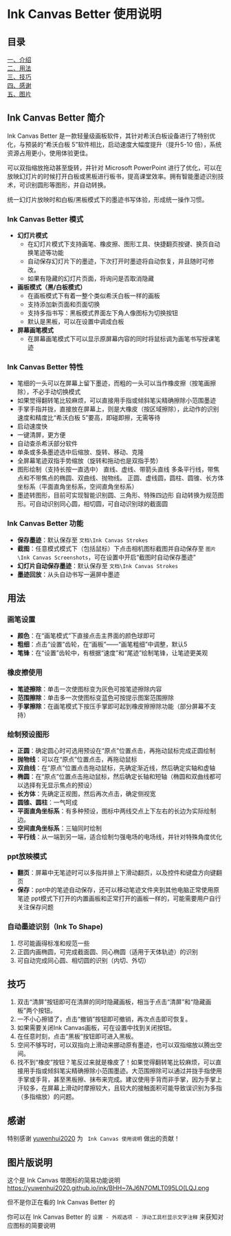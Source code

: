 # Ink Canvas Better 使用说明

## 目录
[一、介绍](#intro)  
[二、用法](#usage)  
[三、技巧](#skill)  
[四、感谢](#thank)  
[五、图片](#pictu)
## Ink Canvas Better 简介 <span id='intro'></span>
Ink Canvas Better 是一款轻量级画板软件，其针对希沃白板设备进行了特别优化，与预装的“希沃白板 5”软件相比，启动速度大幅度提升（提升5-10 倍），系统资源占用更小，使用体验更佳。  

可以双指缩放拖动甚至旋转，并针对 Microsoft PowerPoint 进行了优化，可以在放映幻灯片的时候打开白板或黑板进行板书，提高课堂效率。拥有智能墨迹识别技术，可识别圆形等图形，并自动转换。  

统一幻灯片放映时和白板/黑板模式下的墨迹书写体验，形成统一操作习惯。

### Ink Canvas Better 模式

* **幻灯片模式**
    *  在幻灯片模式下支持画笔、橡皮擦、图形工具、快捷翻页按键、换页自动换笔迹等功能
    *  自动保存幻灯片下的墨迹，下次打开时墨迹将自动恢复，并且随时可修改。
    *  如果有隐藏的幻灯片页面，将询问是否取消隐藏
* **画板模式（黑/白板模式）**
    *  在画板模式下有着一整个类似希沃白板一样的画板
    *  支持添加新页面和页面切换
    *  支持多指书写：黑板模式界面左下角人像图标为切换按钮
	*  默认是黑板，可以在设置中调成白板
* **屏幕画笔模式**
    *  在屏幕画笔模式下可以显示原屏幕内容的同时将鼠标调为画笔书写授课笔迹

### Ink Canvas Better 特性
* 笔细的一头可以在屏幕上留下墨迹，而粗的一头可以当作橡皮擦（按笔画擦除），不必手动切换模式
* 如果觉得翻转笔比较麻烦，可以直接用手指或倾斜笔尖精确擦除小范围墨迹
* 手掌手指并拢，直接放在屏幕上，则是大橡皮（按区域擦除），此动作的识别速度和精度比“希沃白板 5”要高，即碰即擦，无需等待
* 启动速度快
* 一键清屏，更方便
* 自动查杀希沃部分软件
* 单条或多条墨迹选中后缩放、旋转、移动、克隆
* 全屏幕笔迹双指手势缩放（旋转和拖动也是双指手势）
* 图形绘制（支持长按一直选中）
  直线、虚线、带箭头直线
  多条平行线，带焦点和不带焦点的椭圆、双曲线、抛物线。
  正圆、虚线圆，圆柱、圆锥、长方体
  坐标系（平面直角坐标系，空间直角坐标系）
* 墨迹转图形，目前可实现智能识别圆、三角形、特殊四边形
  自动转换为规范图形。可自动识别同心圆，相切圆，可自动识别球的截面圆

### Ink Canvas Better 功能  
* **保存墨迹**：默认保存至 `文档\Ink Canvas Strokes`
* **截图**：任意模式模式下（包括鼠标）下点击相机图标截图并自动保存至 `图片\Ink Canvas Screenshots`，可在设置中开启“截图时自动保存墨迹”
* **幻灯片自动保存墨迹**：默认保存至 `文档\Ink Canvas Strokes`
* **墨迹回放**：从头自动书写一遍屏中墨迹


## 用法 <span id='usage'></span>
### 画笔设置
* **颜色**：在“画笔模式”下直接点击主界面的颜色球即可
* **粗细**：点击“设置”齿轮，在“画板”——“画笔粗细”中调整，默认5
* **笔锋**：在“设置”齿轮中，有根据“速度”和“尾迹”绘制笔锋，让笔迹更美观
### 橡皮擦使用
* **笔迹擦除**：单击一次使图标变为灰色可按笔迹擦除内容
* **范围擦除**：单击多一次使图标变蓝色可按提示图案范围擦除
* **手掌擦除**：在画笔模式下按压手掌即可起到橡皮擦擦除功能（部分屏幕不支持）
### 绘制预设图形
* **正圆**：确定圆心时可选用预设在“原点”位置点击，再拖动鼠标完成正圆绘制
* **抛物线**：可以在“原点”位置点击，再拖动鼠标
* **双曲线**：在“原点”位置点击拖动鼠标，先确定渐近线，然后确定实轴和虚轴
* **椭圆**：在“原点”位置点击拖动鼠标，然后确定长轴和短轴（椭圆和双曲线都可以选择有无显示焦点的预设）
* **长方体**：先确定正视图，然后再次点击，确定侧视宽
* **圆锥、圆柱**：一气呵成
* **平面直角坐标系**：有多种预设，图标中两线交点上下左右的长边为实际绘制边。
* **空间直角坐标系**：三轴同时绘制
* **平行线**：从一端到另一端，适合绘制匀强电场的电场线，并针对特殊角度优化
### ppt放映模式
* **翻页**：屏幕中无笔迹时可以多指并排上下滑动翻页，以及控件和键盘方向键翻页
* **保存**：ppt中的笔迹自动保存，还可以移动笔迹文件夹到其他电脑正常使用原笔迹
ppt模式下打开的内置画板和正常打开的画板一样的，可能需要用户自行关注保存问题
### 自动墨迹识别（Ink To Shape)
1. 尽可能画得标准和规范一些
2. 正圆内画椭圆，可完成截面圆、同心椭圆（适用于天体轨迹）的识别
3. 可自动完成同心圆、相切圆的识别（内切、外切）

## 技巧 <span id='skill'></span>
1. 双击“清屏”按钮即可在清屏的同时隐藏画板，相当于点击“清屏”和“隐藏画板”两个按钮。
2. 一不小心擦错了，点击“撤销”按钮即可撤销，再次点击即可恢复。
3. 如果需要关闭Ink Canvas画板，可在设置中找到关闭按钮。
4. 在任意时刻，点击“黑板”按钮即可进入黑板。
5. 空间不够写时，可以双指向上滑动来挪动原有墨迹，也可以双指缩放以腾出空间。
6. 找不到“橡皮”按钮？笔反过来就是橡皮了！如果觉得翻转笔比较麻烦，可以直接用手指或倾斜笔尖精确擦除小范围墨迹。大范围擦除可以通过并拢手指使用手掌或手背，甚至黑板擦、抹布来完成。建议使用手背而非手掌，因为手掌上汗较多，在屏幕上滑动时摩擦较大，且较大的接触面积可能导致误识别为多指（多指缩放）的问题。

## 感谢 <span id='thank'></span>
特别感谢 [yuwenhui2020](https://github.com/yuwenhui2020) 为 ` Ink Canvas 使用说明` 做出的贡献！

## 图片版说明<span id='pictu'></span>

这个是 Ink Canvas 带图标的简易功能说明
https://yuwenhui2020.github.io/ink/BHH~7AJ6N7OMLT095LO(LQJ.png

但不是你正在看的 Ink Canvas Better 的

你可以在 Ink Canvas Better 的 `设置 - 外观选项 - 浮动工具栏显示文字注释` 来获知对应图标的简要说明